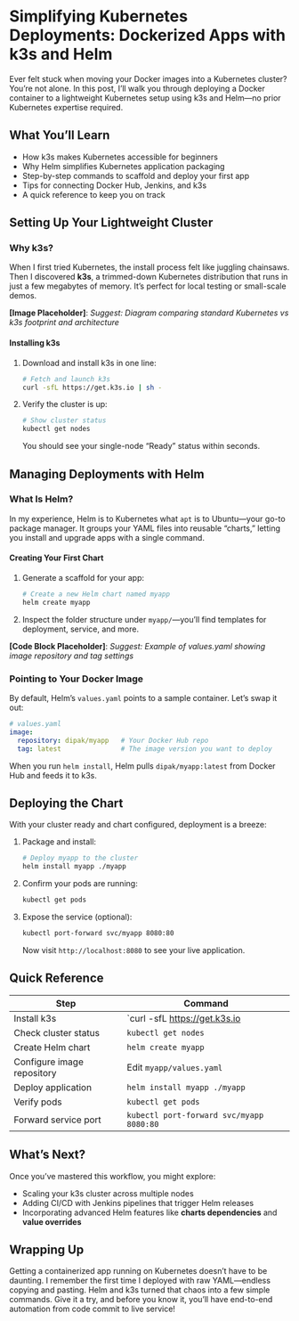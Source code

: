 # Simplifying Kubernetes Deployments: Dockerized Apps with k3s and Helm

Ever felt stuck when moving your Docker images into a Kubernetes cluster? You’re not alone. In this post, I’ll walk you through deploying a Docker container to a lightweight Kubernetes setup using k3s and Helm—no prior Kubernetes expertise required.

## What You’ll Learn

- How k3s makes Kubernetes accessible for beginners  
- Why Helm simplifies Kubernetes application packaging  
- Step-by-step commands to scaffold and deploy your first app  
- Tips for connecting Docker Hub, Jenkins, and k3s  
- A quick reference to keep you on track

## Setting Up Your Lightweight Cluster

### Why k3s?

When I first tried Kubernetes, the install process felt like juggling chainsaws. Then I discovered **k3s**, a trimmed-down Kubernetes distribution that runs in just a few megabytes of memory. It’s perfect for local testing or small-scale demos.

**[Image Placeholder]**: *Suggest: Diagram comparing standard Kubernetes vs k3s footprint and architecture*

#### Installing k3s

1. Download and install k3s in one line:  
   ```bash
   # Fetch and launch k3s
   curl -sfL https://get.k3s.io | sh -
   ```
2. Verify the cluster is up:  
   ```bash
   # Show cluster status
   kubectl get nodes
   ```
   You should see your single-node “Ready” status within seconds.

## Managing Deployments with Helm

### What Is Helm?

In my experience, Helm is to Kubernetes what `apt` is to Ubuntu—your go-to package manager. It groups your YAML files into reusable “charts,” letting you install and upgrade apps with a single command.

#### Creating Your First Chart

1. Generate a scaffold for your app:  
   ```bash
   # Create a new Helm chart named myapp
   helm create myapp
   ```
2. Inspect the folder structure under `myapp/`—you’ll find templates for deployment, service, and more.

**[Code Block Placeholder]**: *Suggest: Example of values.yaml showing image repository and tag settings*

### Pointing to Your Docker Image

By default, Helm’s `values.yaml` points to a sample container. Let’s swap it out:

```yaml
# values.yaml
image:
  repository: dipak/myapp   # Your Docker Hub repo
  tag: latest               # The image version you want to deploy
```

When you run `helm install`, Helm pulls `dipak/myapp:latest` from Docker Hub and feeds it to k3s.

## Deploying the Chart

With your cluster ready and chart configured, deployment is a breeze:

1. Package and install:
   ```bash
   # Deploy myapp to the cluster
   helm install myapp ./myapp
   ```
2. Confirm your pods are running:
   ```bash
   kubectl get pods
   ```
3. Expose the service (optional):
   ```bash
   kubectl port-forward svc/myapp 8080:80
   ```
   Now visit `http://localhost:8080` to see your live application.

## Quick Reference

| Step                         | Command                                        |
|------------------------------|------------------------------------------------|
| Install k3s                  | `curl -sfL https://get.k3s.io | sh -`           |
| Check cluster status         | `kubectl get nodes`                            |
| Create Helm chart            | `helm create myapp`                            |
| Configure image repository   | Edit `myapp/values.yaml`                       |
| Deploy application           | `helm install myapp ./myapp`                   |
| Verify pods                  | `kubectl get pods`                             |
| Forward service port         | `kubectl port-forward svc/myapp 8080:80`       |

## What’s Next?

Once you’ve mastered this workflow, you might explore:

- Scaling your k3s cluster across multiple nodes  
- Adding CI/CD with Jenkins pipelines that trigger Helm releases  
- Incorporating advanced Helm features like **charts dependencies** and **value overrides**

## Wrapping Up

Getting a containerized app running on Kubernetes doesn’t have to be daunting. I remember the first time I deployed with raw YAML—endless copying and pasting. Helm and k3s turned that chaos into a few simple commands. Give it a try, and before you know it, you’ll have end-to-end automation from code commit to live service!
